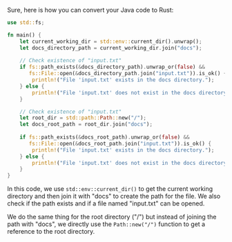 Sure, here is how you can convert your Java code to Rust:

```rust
use std::fs;

fn main() {
    let current_working_dir = std::env::current_dir().unwrap();
    let docs_directory_path = current_working_dir.join("docs");
    
    // Check existence of "input.txt"
    if fs::path_exists(&docs_directory_path).unwrap_or(false) && 
       fs::File::open(&docs_directory_path.join("input.txt")).is_ok() {
        println!("File 'input.txt' exists in the docs directory.");
    } else {
        println!("File 'input.txt' does not exist in the docs directory.");
    }

    // Check existence of "input.txt"
    let root_dir = std::path::Path::new("/");
    let docs_root_path = root_dir.join("docs");
    
    if fs::path_exists(&docs_root_path).unwrap_or(false) && 
       fs::File::open(&docs_root_path.join("input.txt")).is_ok() {
        println!("File 'input.txt' exists in the docs directory.");
    } else {
        println!("File 'input.txt' does not exist in the docs directory.");
    }
}
```

In this code, we use `std::env::current_dir()` to get the current working directory and then join it with "docs" to create the path for the file. We also check if the path exists and if a file named "input.txt" can be opened.

We do the same thing for the root directory ("/") but instead of joining the path with "docs", we directly use the `Path::new("/")` function to get a reference to the root directory.
